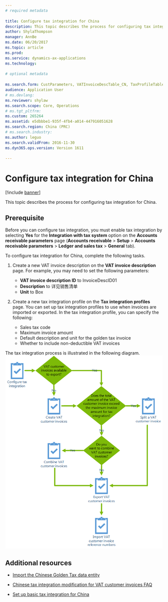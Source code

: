 ```yaml
---
# required metadata

title: Configure tax integration for China
description: This topic describes the process for configuring tax integration for China.
author: ShylaThompson
manager: AnnBe
ms.date: 06/20/2017
ms.topic: article
ms.prod: 
ms.service: dynamics-ax-applications
ms.technology: 

# optional metadata

ms.search.form: CustParameters, VATInvoiceDescTable_CN, TaxProfileTable_CN
audience: Application User
# ms.devlang: 
ms.reviewer: shylaw
ms.search.scope: Core, Operations
# ms.tgt_pltfrm: 
ms.custom: 265264
ms.assetid: e5dbbbe1-935f-4fb4-a014-447916051628
ms.search.region: China (PRC)
# ms.search.industry: 
ms.author: leguo
ms.search.validFrom: 2016-11-30
ms.dyn365.ops.version: Version 1611

---
```


# Configure tax integration for China

[!include [banner](../includes/banner.md)]

This topic describes the process for configuring tax integration for China.

## Prerequisite
Before you can configure tax integration, you must enable tax integration by selecting **Yes** for the **Integration with tax system** option on the **Accounts receivable parameters** page (**Accounts receivable** > **Setup** > **Accounts receivable parameters** > **Ledger and sales tax** > **General** tab).

To configure tax integration for China, complete the following tasks.

1.  Create a new VAT invoice description on the **VAT invoice description** page. For example, you may need to set  the following parameters:
    -   **VAT invoice description ID** to InvoiceDescID01
    -   **Description** to 详见销售清单
    -   **Unit** to Box

2.  Create a new tax integration profile on the **Tax integration profiles** page. You can set up tax integration profiles to use when invoices are imported or exported. In the tax integration profile, you can specify the following:
    -   Sales tax code
    -   Maximum invoice amount
    -   Default description and unit for the golden tax invoice
    -   Whether to include non-deductible VAT invoices

The tax integration process is illustrated in the following diagram.
[![IC666469](./media/ic666469.gif)](./media/ic666469.gif)

## Additional resources

- [Import the Chinese Golden Tax data entity](apac-chn-import-golden-tax-data-entity.md)

- [Chinese tax integration modification for VAT customer invoices FAQ](apac-chn-tax-integration-vat-customer-invoices.md)

- [Set up basic tax integration for China](./tasks/set-up-basic-tax-integration-profile-china.md)


